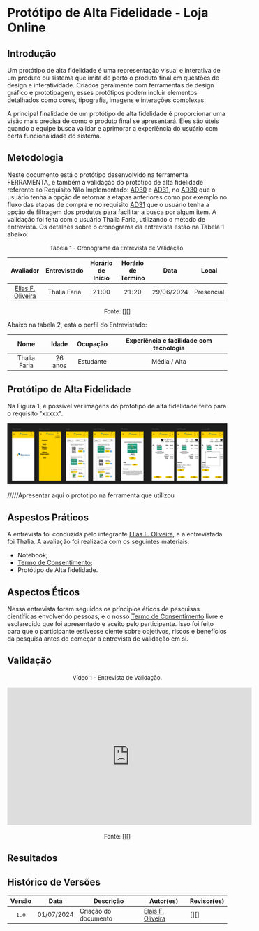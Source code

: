 # Protótipo de Alta Fidelidade - Loja Online

## Introdução

Um protótipo de alta fidelidade é uma representação visual e interativa de um produto ou sistema que imita de perto o produto final em questões de design e interatividade. Criados geralmente com ferramentas de design gráfico e prototipagem, esses protótipos podem incluir elementos detalhados como cores, tipografia, imagens e interações complexas.

A principal finalidade de um protótipo de alta fidelidade é proporcionar uma visão mais precisa de como o produto final se apresentará. Eles são úteis quando a equipe busca validar e aprimorar a experiência do usuário com certa funcionalidade do sistema.

## Metodologia

Neste documento está o protótipo desenvolvido na ferramenta FERRAMENTA, e também a validação do protótipo de alta fidelidade referente ao  Requisito Não Implementado: [AD30]((https://requisitos-de-software.github.io/2024.1-Correios/elicitacao/tecnicas/questionario/#funcionais)) e [AD31](https://requisitos-de-software.github.io/2024.1-Correios/elicitacao/tecnicas/questionario/#funcionais), no [AD30]((https://requisitos-de-software.github.io/2024.1-Correios/elicitacao/tecnicas/questionario/#funcionais)) que o usuário tenha a opção de retornar a etapas anteriores como por exemplo no fluxo das etapas de compra e no requisito [AD31](https://requisitos-de-software.github.io/2024.1-Correios/elicitacao/tecnicas/questionario/#funcionais) que o usuário tenha a opção de filtragem dos produtos para facilitar a busca por algum item. A validação foi feita com o usuário Thalia Faria, utilizando o método de entrevista. Os detalhes sobre o cronograma da entrevista estão na Tabela 1 abaixo:

<font size="2"><p style="text-align: center">Tabela 1 - Cronograma da Entrevista de Validação.</p></font>

<center>

|Avaliador|Entrevistado| Horário de Início| Horário de Término| Data| Local|
|:---:|:----:|:----:|:----:|:----:|:-----:|
|[Elias F. Oliveira][EliasGH]| Thalia Faria | 21:00| 21:20 | 29/06/2024| Presencial|

</center>

<font size="2"><p style="text-align: center">Fonte: [][]</p></font>

Abaixo na tabela 2, está o perfil do Entrevistado:

|Nome| Idade| Ocupação| Experiência e facilidade com tecnologia|
|:---:|:----:|:----:|:----:|
|Thalia Faria | 26 anos | Estudante |Média / Alta|

## Protótipo de Alta Fidelidade

Na Figura 1, é possível ver imagens do protótipo de alta fidelidade feito para o requisito "xxxxx".

<center>

![Imagem Protótipo](../../docs/assets/prints_verificacao/elias/validacao_loja/prototipo_loja.png)

</center>

/////Apresentar aqui o prototipo na ferramenta que utilizou



## Aspestos Práticos

A entrevista foi conduzida pelo integrante [Elias F. Oliveira][EliasGH], e a entrevistada foi Thalia. A avaliação foi realizada com os seguintes materiais:

- Notebook;
- [Termo de Consentimento](../assets/Termo_de_consentimento-imagem&voz.pdf);
- Protótipo de Alta fidelidade.


## Aspectos Éticos

Nessa entrevista foram seguidos os príncipios éticos de pesquisas científicas envolvendo pessoas, e o nosso [Termo de Consentimento](../assets/Termo_de_consentimento-imagem&voz.pdf) livre e esclarecido que foi apresentado e aceito pelo participante. Isso foi feito para que o participante estivesse ciente sobre objetivos, riscos e benefícios da pesquisa antes de começar a entrevista de validação em si.


## Validação 

<font size="2"><p style="text-align: center">Vídeo 1 - Entrevista de Validação.</p></font>

<center>

<iframe width="560" height="315" src="https://www.youtube.com/embed/w0WumDYDxsY" title="YouTube video player" frameborder="0" allow="accelerometer; autoplay; clipboard-write; encrypted-media; gyroscope; picture-in-picture; web-share" referrerpolicy="strict-origin-when-cross-origin" allowfullscreen></iframe>

</center>

<font size="2"><p style="text-align: center">Fonte: [][]</p></font>


## Resultados


## Histórico de Versões

| Versão | Data | Descrição | Autor(es) | Revisor(es) |
| :----: | :--: | --------- | ----------- | ------ |
| `1.0`  | 01/07/2024 | Criação do documento | [Elais F. Oliveira][EliasGH] | [][] |

[ClaudioGH]: https://github.com/claudiohsc
[DaniloGH]: https://github.com/Danilo-Carvalho-Antunes
[EliasGH]: https://github.com/EliasOliver21
[GabrielBGH]: https://github.com/Bertolazi
[GabrielFGH]: https://github.com/MMcLovin
[PabloGH]: https://github.com/pabloheika
[RicardoGH]: https://www.github.com/avmricardo
